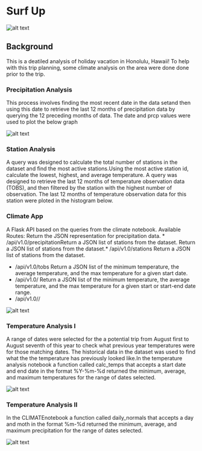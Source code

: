 # Surf Up


![alt text](https://github.com/Claude-Hanfou/Sqlalchemy-Analysis/blob/main/Image/surfs-up.png "Daily Normals")
## Background
This is a deatiled analysis of holiday vacation in Honolulu, Hawaii! To help with this trip planning, some climate analysis on the area were done done prior to the trip.

### Precipitation Analysis
This process involves finding the most recent date in the data setand then using this date to retrieve the last 12 months of precipitation data by querying the 12 preceding months of data. The date and prcp values were used to plot the below graph

![alt text](https://github.com/Claude-Hanfou/Sqlalchemy-Analysis/blob/main/Image/figure_1.png "Precipitation")

### Station Analysis
A query was designed to calculate the total number of stations in the dataset and find the most active stations.Using the most active station id, calculate the lowest, highest, and average temperature. A query was designed to retrieve the last 12 months of temperature observation data (TOBS), and then filtered by the station with the highest number of observation. The last 12 months of temperature observation data for this station were ploted in the histogram below.

### Climate App
A Flask API based on the queries from the climate notebook.
Available Routes:
Return the JSON representation for precipitation data. * /api/v1.0/precipitationReturn a JSON list of stations from the dataset.
Return a JSON list of stations from the dataset.* /api/v1.0/stations
Return a JSON list of stations from the dataset.
* /api/v1.0/tobs
Return a JSON list of the minimum temperature, the average temperature, and the max temperature for a given start date.
* /api/v1.0/<start>
Return a JSON list of the minimum temperature, the average temperature, and the max temperature for a given start or start-end date range.
* /api/v1.0/<start>/<end>

![alt text](https://github.com/Claude-Hanfou/Sqlalchemy-Analysis/blob/main/Image/figure_2.png "Temp obs")

### Temperature Analysis I
A range of dates were selected for the a potential trip from August first to August seventh of this year to check what previous year temperatures were for those matching dates. The historical data in the dataset was used to find what the the temperature has previously looked like.In the temperature analysis notebook a function called calc_temps that accepts a start date and end date in the format %Y-%m-%d returned the minimum, average, and maximum temperatures for the range of dates selected.

![alt text](https://github.com/Claude-Hanfou/Sqlalchemy-Analysis/blob/main/Image/figure_3.png "Avg Temp")

### Temperature Analysis II
 In the CLIMATEnotebook a function called daily_normals that accepts a day and moth in the format %m-%d returned the minimum, average, and maximum precipitation for the range of dates selected.
 
![alt text](https://github.com/Claude-Hanfou/Sqlalchemy-Analysis/blob/main/Image/figure_4.png "Daily Normals")
